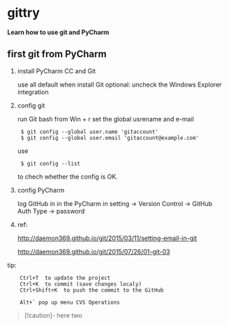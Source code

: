 # gittry
**Learn how to use git and PyCharm**

## first git from PyCharm

1. install PyCharm CC and Git

      use all default when install Git
      optional: uncheck the Windows Explorer integration

2. config git

    run Git bash from Win + r
    set the global usrename and e-mail

        $ git config --global user.name 'gitaccount'
        $ git config --global user.email 'gitaccount@example.com'

    use

        $ git config --list

    to chech whether the config is OK.


3. config PyCharm

    log GitHub in in the PyCharm
    in setting -> Version Control -> GitHub
    Auth Type -> password

4. ref:

    http://daemon369.github.io/git/2015/03/11/setting-email-in-git

    http://daemon369.github.io/git/2015/07/26/01-git-03

tip:

        Ctrl+T  to update the project
        Ctrl+K  to commit (save changes localy)
        Ctrl+Shift+K  to push the commit to the GitHub

        Alt+` pop up menu CVS Operations



> [!caution]-
> here
> two

